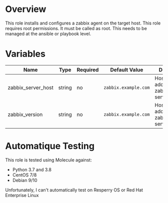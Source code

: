# Overview
This role installs and configures a zabbix agent on the target host.
This role requires root permissions. It must be called as root. This needs to be managed at the ansible or playbook level.

# Variables

| Name  | Type | Required | Default Value | Description |
| ----- | ---- | -------- | ------------- | ----------- |
| zabbix_server_host | string | no | `zabbix.example.com` | Hostname or ip address of the zabbix server/gateway |
| zabbix_version | string | no | `zabbix.example.com` | Hostname or ip address of the zabbix server/gateway |

# Automatique Testing

This role is tested using Molecule against:
- Python 3.7 and 3.8
- CentOS 7/8
- Debian 9/10

Unfortunately, I can't automatically test on Resperry  OS or Red Hat Enterprise Linux